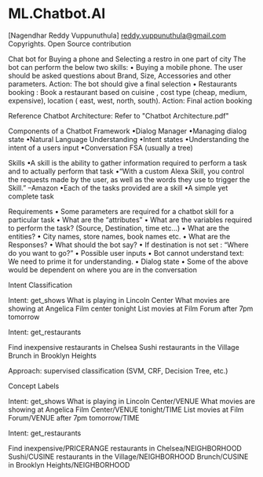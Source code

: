 # ML.Chatbot.AI
[Nagendhar Reddy Vuppunuthula] reddy.vuppunuthula@gmail.com 
Copyrights. Open Source contribution


Chat bot for Buying a phone and Selecting a restro in one part of city
The bot can perform the below two skills:
• Buying a mobile phone. The user should be asked questions about Brand, Size, Accessories and other parameters.
Action: The bot should give a final selection
• Restaurants booking : Book a restaurant based on cuisine , cost type (cheap, medium, expensive), location ( east, west, north, south).
Action: Final action booking


Reference Chatbot Architecture: Refer to "Chatbot Architecture.pdf"

Components of a Chatbot Framework
•Dialog Manager
•Managing dialog state
•Natural Language Understanding
•Intent states
•Understanding the intent of a users input
•Conversation FSA (usually a tree)



Skills
•A skill is the ability to gather information required to perform a task
and to actually perform that task
•“With a custom Alexa Skill, you control the requests made by the user, as well
as the words they use to trigger the Skill.” –Amazon
•Each of the tasks provided are a skill
•A simple yet complete task 


Requirements
• Some parameters are required for a chatbot skill for a particular task
• What are the “attributes”
• What are the variables required to perform the task? (Source, Destination, time etc…)
• What are the entities?
• City names, store names, book names etc.
• What are the Responses?
• What should the bot say?
• If destination is not set : “Where do you want to go?”
• Possible user inputs
• Bot cannot understand text: We need to prime it for understanding.
• Dialog state
• Some of the above would be dependent on where you are in the conversation




Intent Classification

Intent: get_shows
What is playing in Lincoln Center
What movies are showing at Angelica Film center tonight
List movies at Film Forum after 7pm tomorrow



Intent: get_restaurants

Find inexpensive restaurants in Chelsea
Sushi restaurants in the Village
Brunch in Brooklyn Heights

Approach: supervised classification (SVM, CRF, Decision Tree, etc.)



Concept Labels

Intent: get_shows
What is playing in Lincoln Center/VENUE
What movies are showing at Angelica Film Center/VENUE tonight/TIME
List movies at Film Forum/VENUE after 7pm tomorrow/TIME


Intent: get_restaurants

Find inexpensive/PRICERANGE restaurants in Chelsea/NEIGHBORHOOD
Sushi/CUSINE restaurants in the Village/NEIGHBORHOOD
Brunch/CUSINE in Brooklyn Heights/NEIGHBORHOOD




